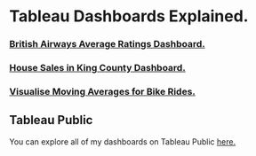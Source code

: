 # Tableau Dashboards Explained.

### [British Airways Average Ratings Dashboard.](https://github.com/neeth97/Tableau-Dashboards-Explained/tree/main/Tableau%20Interactive%20Dashboards%20/British-Airways-Average-Ratings#tableau-interactive-dashboard-for-british-airways-average-ratings-explained)
### [House Sales in King County Dashboard.](https://github.com/neeth97/Tableau-Dashboards-Explained/tree/main/Tableau%20Interactive%20Dashboards%20/House-Sales-in-King-County#interactive-dashboard-for-house-sales-in-king-county)
### [Visualise Moving Averages for Bike Rides.](https://github.com/neeth97/Tableau-Dashboards-Explained/blob/main/Tableau%20Interactive%20Dashboards%20/Visualise-Moving-Averages-for-Bike-Rides/README.md#interactive-dashboard-to-visualise-moving-averages-for-bike-rides)

## Tableau Public
You can explore all of my dashboards on Tableau Public [here.](https://public.tableau.com/app/profile/praneeth.kruthiventi/vizzes)

